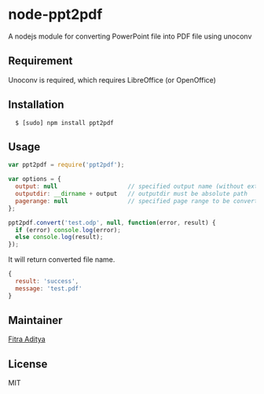 # node-ppt2pdf

A nodejs module for converting PowerPoint file into PDF file using unoconv

## Requirement
Unoconv is required, which requires LibreOffice (or OpenOffice)

## Installation
```
  $ [sudo] npm install ppt2pdf
```

## Usage

```javascript
var ppt2pdf = require('ppt2pdf');

var options = {
  output: null                    // specified output name (without extension)
  outputdir: __dirname + output   // outputdir must be absolute path
  pagerange: null                 // specified page range to be converted, example: '1' or '1-2'
}; 

ppt2pdf.convert('test.odp', null, function(error, result) {
  if (error) console.log(error);
  else console.log(result);
});

```

It will return converted file name.

```javascript
{
  result: 'success',
  message: 'test.pdf'
}
```

## Maintainer
[Fitra Aditya][0]

## License
MIT

[0]: https://github.com/fitraditya
